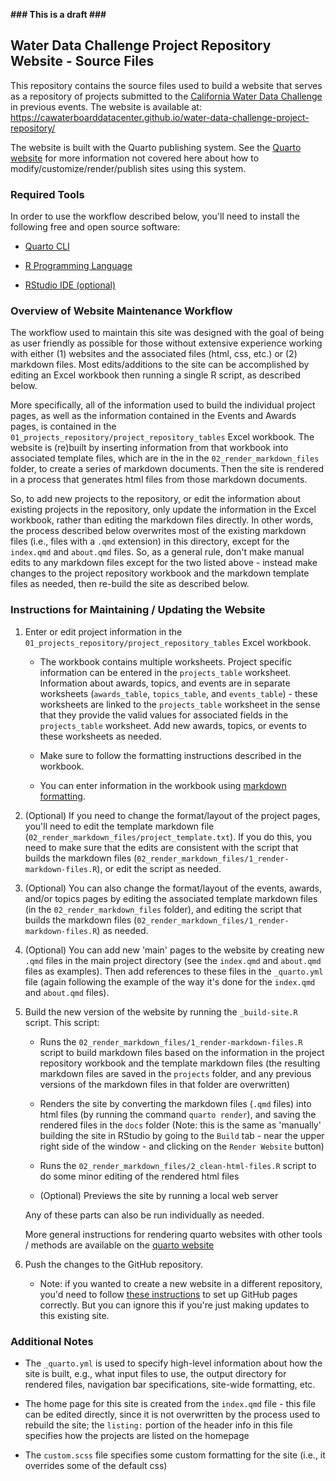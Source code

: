 **\### This is a draft \###**

## Water Data Challenge Project Repository Website - Source Files

This repository contains the source files used to build a website that serves as a repository of projects submitted to the [California Water Data Challenge](https://waterchallenge.data.ca.gov/) in previous events. The website is available at: <https://cawaterboarddatacenter.github.io/water-data-challenge-project-repository/>

The website is built with the Quarto publishing system. See the [Quarto website](https://quarto.org/) for more information not covered here about how to modify/customize/render/publish sites using this system.

### Required Tools

In order to use the workflow described below, you'll need to install the following free and open source software:

-   [Quarto CLI](https://quarto.org/docs/get-started)

-   [R Programming Language](https://cloud.r-project.org/)

-   [RStudio IDE (optional)](https://www.rstudio.com/products/rstudio/)

### Overview of Website Maintenance Workflow

The workflow used to maintain this site was designed with the goal of being as user friendly as possible for those without extensive experience working with either (1) websites and the associated files (html, css, etc.) or (2) markdown files. Most edits/additions to the site can be accomplished by editing an Excel workbook then running a single R script, as described below.

More specifically, all of the information used to build the individual project pages, as well as the information contained in the Events and Awards pages, is contained in the `01_projects_repository/project_repository_tables` Excel workbook. The website is (re)built by inserting information from that workbook into associated template files, which are in the in the `02_render_markdown_files` folder, to create a series of markdown documents. Then the site is rendered in a process that generates html files from those markdown documents.

So, to add new projects to the repository, or edit the information about existing projects in the repository, only update the information in the Excel workbook, rather than editing the markdown files directly. In other words, the process described below overwrites most of the existing markdown files (i.e., files with a `.qmd` extension) in this directory, except for the `index.qmd` and `about.qmd` files. So, as a general rule, don't make manual edits to any markdown files except for the two listed above - instead make changes to the project repository workbook and the markdown template files as needed, then re-build the site as described below.

### Instructions for Maintaining / Updating the Website

1.  Enter or edit project information in the `01_projects_repository/project_repository_tables` Excel workbook.

    -   The workbook contains multiple worksheets. Project specific information can be entered in the `projects_table` worksheet. Information about awards, topics, and events are in separate worksheets (`awards_table`, `topics_table`, and `events_table`) - these worksheets are linked to the `projects_table` worksheet in the sense that they provide the valid values for associated fields in the `projects_table` worksheet. Add new awards, topics, or events to these worksheets as needed.

    -   Make sure to follow the formatting instructions described in the workbook.

    -   You can enter information in the workbook using [markdown formatting](https://www.markdownguide.org/basic-syntax/).

2.  (Optional) If you need to change the format/layout of the project pages, you'll need to edit the template markdown file (`02_render_markdown_files/project_template.txt`). If you do this, you need to make sure that the edits are consistent with the script that builds the markdown files (`02_render_markdown_files/1_render-markdown-files.R`), or edit the script as needed.

3.  (Optional) You can also change the format/layout of the events, awards, and/or topics pages by editing the associated template markdown files (in the `02_render_markdown_files` folder), and editing the script that builds the markdown files (`02_render_markdown_files/1_render-markdown-files.R`) as needed.

4.  (Optional) You can add new 'main' pages to the website by creating new `.qmd` files in the main project directory (see the `index.qmd` and `about.qmd` files as examples). Then add references to these files in the `_quarto.yml` file (again following the example of the way it's done for the `index.qmd` and `about.qmd` files).

5.  Build the new version of the website by running the `_build-site.R` script. This script:

    -   Runs the `02_render_markdown_files/1_render-markdown-files.R` script to build markdown files based on the information in the project repository workbook and the template markdown files (the resulting markdown files are saved in the `projects` folder, and any previous versions of the markdown files in that folder are overwritten)

    -   Renders the site by converting the markdown files (`.qmd` files) into html files (by running the command `quarto render`), and saving the rendered files in the `docs` folder (Note: this is the same as 'manually' building the site in RStudio by going to the `Build` tab - near the upper right side of the window - and clicking on the `Render Website` button)

    -   Runs the `02_render_markdown_files/2_clean-html-files.R` script to do some minor editing of the rendered html files

    -   (Optional) Previews the site by running a local web server

    Any of these parts can also be run individually as needed.

    More general instructions for rendering quarto websites with other tools / methods are available on the [quarto website](https://quarto.org/)

6.  Push the changes to the GitHub repository.

    -   Note: if you wanted to create a new website in a different repository, you'd need to follow [these instructions](https://quarto.org/docs/websites/publishing-websites.html#github-pages) to set up GitHub pages correctly. But you can ignore this if you're just making updates to this existing site.

### Additional Notes

- The `_quarto.yml` is used to specify high-level information about how the site is built, e.g., what input files to use, the output directory for rendered files, navigation bar specifications, site-wide formatting, etc.

- The home page for this site is created from the `index.qmd` file - this file can be edited directly, since it is not overwritten by the process used to rebuild the site; the `listing:` portion of the header info in this file specifies how the projects are listed on the homepage

- The `custom.scss` file specifies some custom formatting for the site (i.e., it overrides some of the default css)